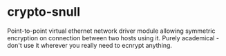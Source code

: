 # crypto-snull
Point-to-point virtual ethernet network driver module allowing symmetric encryption on connection between two hosts using it. Purely academical - don't use it wherever you really need to ecnrypt anything.
